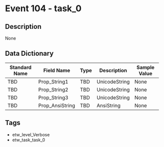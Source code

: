# Event 104 - task_0

## Description
None

## Data Dictionary
|Standard Name|Field Name|Type|Description|Sample Value|
|---|---|---|---|---|
|TBD|Prop_String1|TBD|UnicodeString|None|None|
|TBD|Prop_String2|TBD|UnicodeString|None|None|
|TBD|Prop_String3|TBD|UnicodeString|None|None|
|TBD|Prop_AnsiString|TBD|AnsiString|None|None|

## Tags
* etw_level_Verbose
* etw_task_task_0